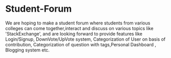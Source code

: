 # Student-Forum
We are hoping to make a student forum where students from various colleges can come together,interact and discuss on various topics like 'StackExchange', and are looking forward to provide features like Login/Signup, DownVote/UpVote system, Categorization of User on basis of contribution, Categorization of question with tags,Personal Dashboard , Blogging system etc. 
